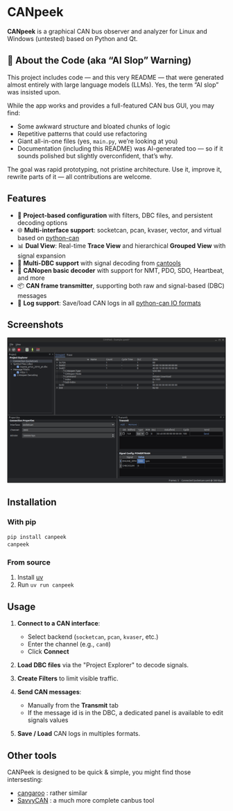 # CANpeek

**CANpeek** is a graphical CAN bus observer and analyzer for Linux and Windows (untested) based on Python and Qt.

## 🤖 About the Code (aka “AI Slop” Warning)

This project includes code — and this very README — that were generated almost entirely with large language models (LLMs). Yes, the term “AI slop” was insisted upon.

While the app works and provides a full-featured CAN bus GUI, you may find:

* Some awkward structure and bloated chunks of logic
* Repetitive patterns that could use refactoring
* Giant all-in-one files (yes, `main.py`, we’re looking at you)
* Documentation (including this README) was AI-generated too — so if it sounds polished but slightly overconfident, that’s why.

The goal was rapid prototyping, not pristine architecture. Use it, improve it, rewrite parts of it — all contributions are welcome.

## Features

- 🧩 **Project-based configuration** with filters, DBC files, and persistent decoding options
- 🌐 **Multi-interface support**: socketcan, pcan, kvaser, vector, and virtual based on [python-can](https://python-can.readthedocs.io/en/stable/configuration.html#interface-names)
- 📊 **Dual View**: Real-time **Trace View** and hierarchical **Grouped View** with signal expansion
- 📁 **Multi-DBC support** with signal decoding from [cantools](https://github.com/cantools/cantools)
- 🧠 **CANopen basic decoder** with support for NMT, PDO, SDO, Heartbeat, and more
- 📦 **CAN frame transmitter**, supporting both raw and signal-based (DBC) messages 
- 📜 **Log support**: Save/load CAN logs in all [python-can IO formats](https://python-can.readthedocs.io/en/stable/file_io.html)

## Screenshots

![screenshot](https://raw.githubusercontent.com/denis-jullien/CANPeek/refs/heads/master/screenshot.png)

## Installation

### With pip

```bash
pip install canpeek
canpeek
```

### From source

1. Install [uv](https://github.com/astral-sh/uv)
2. Run `uv run canpeek`

## Usage

1. **Connect to a CAN interface**:

   * Select backend (`socketcan`, `pcan`, `kvaser`, etc.)
   * Enter the channel (e.g., `can0`)
   * Click **Connect**

2. **Load DBC files** via the "Project Explorer" to decode signals.

3. **Create Filters** to limit visible traffic.

4. **Send CAN messages**:

   * Manually from the **Transmit** tab
   * If the message id is in the DBC, a dedicated panel is available to edit signals values

5. **Save / Load** CAN logs in multiples formats.

## Other tools 

CANPeek is designed to be quick & simple, you might find those intersesting:

 * [cangaroo](https://github.com/normaldotcom/cangaroo) : rather similar
 * [SavvyCAN](https://github.com/collin80/SavvyCAN) : a much more complete canbus tool
